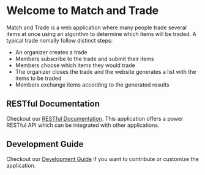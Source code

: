 Welcome to Match and Trade
==========================

Match and Trade is a web application where many people trade several items at once using an algorithm to determine which items will be traded. A typical trade nomally follow distinct steps:

* An organizer creates a trade
* Members subscribe to the trade and submit their items
* Members choose which items they would trade
* The organizer closes the trade and the website generates a list with the items to be traded
* Members exchange items according to the generated results

RESTful Documentation
---------------------
Checkout our [RESTful Documentation](https://rafasantos.github.io/matchandtrade-doc/rest-guide.html). This application offers a power RESTful API which can be integrated with other applications.

Development Guide
-----------------
Checkout our [Development Guide](https://rafasantos.github.io/matchandtrade-doc/development-guide.html) if you want to contribute or customize the application.

